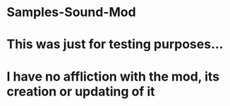 # Samples-Sound-Mod
# This was just for testing purposes...
# I have no affliction with the mod, its creation or updating of it
